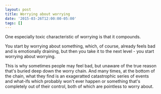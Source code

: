 ```yaml
---
layout: post
title: Worrying about worrying
date: '2015-03-26T12:00:00-05:00'
tags: []
---
```

One especially toxic characteristic of worrying is that it compounds.

You start by worrying about something, which, of course, already feels bad and is emotionally draining, but then you take it to the next level - you start worrying about worrying.

This is why sometimes people may feel bad, but unaware of the true reason that's buried deep down the worry chain. And many times, at the bottom of the chain, what they find is an exageratted catastrophic series of events and what-ifs which probably won't ever happen or something that's completely out of their control, both of which are pointless to worry about.

